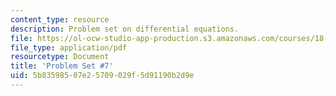 ```yaml
---
content_type: resource
description: Problem set on differential equations.
file: https://ol-ocw-studio-app-production.s3.amazonaws.com/courses/18-034-honors-differential-equations-spring-2009/5b83598507e25709029f5d91190b2d9e_MIT18_034s09_pset07.pdf
file_type: application/pdf
resourcetype: Document
title: 'Problem Set #7'
uid: 5b835985-07e2-5709-029f-5d91190b2d9e
---
```

